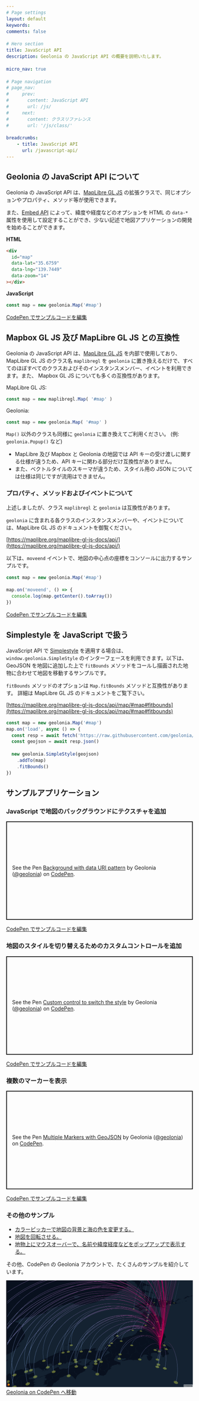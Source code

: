 ```yaml
---
# Page settings
layout: default
keywords:
comments: false

# Hero section
title: JavaScript API
description: Geolonia の JavaScript API の概要を説明いたします。

micro_nav: true

# Page navigation
# page_nav:
#     prev:
#       content: JavaScript API
#       url: /js/
#     next:
#       content: クラスリファレンス
#       url: '/js/class/'

breadcrumbs:
    - title: JavaScript API
      url: /javascript-api/
---
```


## Geolonia の JavaScript API について

Geolonia の JavaScript API は、[MapLibre GL JS](https://maplibre.org/maplibre-gl-js-docs/) の拡張クラスで、同じオプションやプロパティ、メソッド等が使用できます。

また、[Embed API](/embed-api/) によって、緯度や経度などのオプションを HTML の `data-*` 属性を使用して設定することができ、少ない記述で地図アプリケーションの開発を始めることができます。

**HTML**

```html
<div
  id="map"
  data-lat="35.6759"
  data-lng="139.7449"
  data-zoom="14"
></div>
```

**JavaScript**

```javascript
const map = new geolonia.Map('#map')
```

<a class="codepen" href="https://codepen.io/geolonia/pen/xxGWwrN" target="codepen"><i class="icon icon--codepen"></i> CodePen でサンプルコードを編集</a>

## Mapbox GL JS 及び MapLibre GL JS との互換性

Geolonia の JavaScript API は、[MapLibre GL JS](https://maplibre.org/maplibre-gl-js-docs/) を内部で使用しており、MapLibre GL JS のクラス名 `maplibregl` を `geolonia` に置き換えるだけで、すべてのほぼすべてのクラスおよびそのインスタンスメンバー、イベントを利用できます。また、 Mapbox GL JS についても多くの互換性があります。

MapLibre GL JS:

```javascript
const map = new maplibregl.Map( '#map' )
```

Geolonia:

```javascript
const map = new geolonia.Map( '#map' )
```

`Map()` 以外のクラスも同様に `geolonia` に置き換えてご利用ください。 (例: `geolonia.Popup()` など)

<div class="callout callout--danger">
  <ul>
    <li>MapLibre 及び Mapbox と Geolonia の地図では API キーの受け渡しに関する仕様が違うため、API キーに関わる部分だけ互換性がありません。</li>
    <li>また、ベクトルタイルのスキーマが違うため、スタイル用の JSON については仕様は同じですが流用はできません。</li>
  </ul>
</div>

### プロパティ、メソッドおよびイベントについて

上述しましたが、クラス `maplibregl` と `geolonia` は互換性があります。

`geolonia` に含まれる各クラスのインスタンスメンバーや、イベントについては、MapLibre GL JS のドキュメントを御覧ください。

[https://maplibre.org/maplibre-gl-js-docs/api/](https://maplibre.org/maplibre-gl-js-docs/api/)

以下は、`moveend` イベントで、地図の中心点の座標をコンソールに出力するサンプルです。

```javascript
const map = new geolonia.Map('#map')

map.on('moveend', () => {
  console.log(map.getCenter().toArray())
})
```

<a class="codepen" href="https://codepen.io/geolonia/pen/ZEGxQbd" target="codepen"><i class="icon icon--codepen"></i> CodePen でサンプルコードを編集</a>

## Simplestyle を JavaScript で扱う

JavaScript API で [Simplestyle](/geojson/#simplestyle-について) を適用する場合は、`window.geolonia.SimpleStyle` のインターフェースを利用できます。以下は、GeoJSON を地図に追加した上で `fitBounds` メソッドをコールし描画された地物に合わせて地図を移動するサンプルです。

`fitBounds` メソッドのオプションは `Map.fitBounds` メソッドと互換性があります。
詳細は MapLibre GL JS のドキュメントをご覧下さい。

[https://maplibre.org/maplibre-gl-js-docs/api/map/#map#fitbounds](https://maplibre.org/maplibre-gl-js-docs/api/map/#map#fitbounds)

```javascript
const map = new geolonia.Map('#map')
map.on('load', async () => {
  const resp = await fetch('https://raw.githubusercontent.com/geolonia/docs.geolonia.com/master/geojson/example.geojson')
  const geojson = await resp.json()

  new geolonia.SimpleStyle(geojson)
    .addTo(map)
    .fitBounds()
})
```


## サンプルアプリケーション

### JavaScript で地図のバックグラウンドにテクスチャを追加

<p class="codepen" data-height="265" data-theme-id="dark" data-default-tab="result" data-user="geolonia" data-slug-hash="LYVmLrK" style="height: 265px; box-sizing: border-box; display: flex; align-items: center; justify-content: center; border: 2px solid; margin: 1em 0; padding: 1em;" data-pen-title="Background with data URI pattern">
  <span>See the Pen <a href="https://codepen.io/geolonia/pen/LYVmLrK">
  Background with data URI pattern</a> by Geolonia (<a href="https://codepen.io/geolonia">@geolonia</a>)
  on <a href="https://codepen.io">CodePen</a>.</span>
</p>

<a class="codepen" href="https://codepen.io/geolonia/pen/LYVmLrK" target="codepen"><i class="icon icon--codepen"></i> CodePen でサンプルコードを編集</a>

### 地図のスタイルを切り替えるためのカスタムコントロールを追加

<p class="codepen" data-height="265" data-theme-id="dark" data-default-tab="result" data-user="geolonia" data-slug-hash="rNVdobe" style="height: 265px; box-sizing: border-box; display: flex; align-items: center; justify-content: center; border: 2px solid; margin: 1em 0; padding: 1em;" data-pen-title="Custom control to switch the style">
  <span>See the Pen <a href="https://codepen.io/geolonia/pen/rNVdobe">
  Custom control to switch the style</a> by Geolonia (<a href="https://codepen.io/geolonia">@geolonia</a>)
  on <a href="https://codepen.io">CodePen</a>.</span>
</p>

<a class="codepen" href="https://codepen.io/geolonia/pen/rNVdobe" target="codepen"><i class="icon icon--codepen"></i> CodePen でサンプルコードを編集</a>

### 複数のマーカーを表示

<p class="codepen" data-height="265" data-theme-id="dark" data-default-tab="result" data-user="geolonia" data-slug-hash="zYGRgdq" style="height: 265px; box-sizing: border-box; display: flex; align-items: center; justify-content: center; border: 2px solid; margin: 1em 0; padding: 1em;" data-pen-title="Multiple Markers with GeoJSON">
  <span>See the Pen <a href="https://codepen.io/geolonia/pen/zYGRgdq">
  Multiple Markers with GeoJSON</a> by Geolonia (<a href="https://codepen.io/geolonia">@geolonia</a>)
  on <a href="https://codepen.io">CodePen</a>.</span>
</p>

<a class="codepen" href="https://codepen.io/geolonia/pen/zYGRgdq" target="codepen"><i class="icon icon--codepen"></i> CodePen でサンプルコードを編集</a>

### その他のサンプル

* <a class="codepen" href="https://codepen.io/geolonia/pen/jOPzjQz" target="codepen"><i class="icon icon--codepen"></i> カラーピッカーで地図の背景と海の色を変更する。</a>
* <a class="codepen" href="https://codepen.io/geolonia/pen/poJLoBq" target="codepen"><i class="icon icon--codepen"></i> 地図を回転させる。</a>
* <a class="codepen" href="https://codepen.io/geolonia/pen/vYORqwX" target="codepen"><i class="icon icon--codepen"></i> 地物上にマウスオーバーで、名前や緯度経度などをポップアップで表示する。</a>

その他、CodePen の Geolonia アカウントで、たくさんのサンプルを紹介しています。

[![CodePen](/img/codepen.png)](https://codepen.io/geolonia/)
[Geolonia on CodePen へ移動](https://codepen.io/geolonia/)

<script async src="https://static.codepen.io/assets/embed/ei.js"></script>
